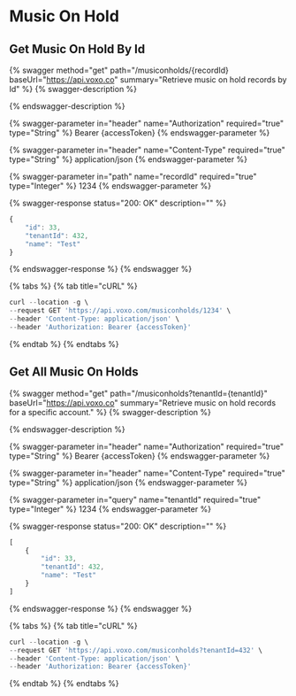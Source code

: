 # Music On Hold

## Get Music On Hold By Id

{% swagger method="get" path="/musiconholds/{recordId} baseUrl="https://api.voxo.co" summary="Retrieve music on hold records by Id" %}
{% swagger-description %}

{% endswagger-description %}

{% swagger-parameter in="header" name="Authorization" required="true" type="String" %}
Bearer {accessToken}
{% endswagger-parameter %}

{% swagger-parameter in="header" name="Content-Type" required="true" type="String" %}
application/json
{% endswagger-parameter %}

{% swagger-parameter in="path" name="recordId" required="true" type="Integer" %}
1234
{% endswagger-parameter %}

{% swagger-response status="200: OK" description="" %}
```javascript
{
    "id": 33,
    "tenantId": 432,
    "name": "Test"
}
```
{% endswagger-response %}
{% endswagger %}

{% tabs %}
{% tab title="cURL" %}
```javascript
curl --location -g \
--request GET 'https://api.voxo.com/musiconholds/1234' \
--header 'Content-Type: application/json' \
--header 'Authorization: Bearer {accessToken}'
```
{% endtab %}
{% endtabs %}




## Get All Music On Holds

{% swagger method="get" path="/musiconholds?tenantId={tenantId}" baseUrl="https://api.voxo.co" summary="Retrieve music on hold records for a specific account." %}
{% swagger-description %}

{% endswagger-description %}

{% swagger-parameter in="header" name="Authorization" required="true" type="String" %}
Bearer {accessToken}
{% endswagger-parameter %}

{% swagger-parameter in="header" name="Content-Type" required="true" type="String" %}
application/json
{% endswagger-parameter %}

{% swagger-parameter in="query" name="tenantId" required="true" type="Integer" %}
1234
{% endswagger-parameter %}

{% swagger-response status="200: OK" description="" %}
```javascript
[
    {
        "id": 33,
        "tenantId": 432,
        "name": "Test"
    }
]
```
{% endswagger-response %}
{% endswagger %}

{% tabs %}
{% tab title="cURL" %}
```javascript
curl --location -g \
--request GET 'https://api.voxo.com/musiconholds?tenantId=432' \
--header 'Content-Type: application/json' \
--header 'Authorization: Bearer {accessToken}'
```
{% endtab %}
{% endtabs %}

